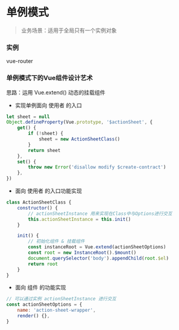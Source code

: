 # 单例模式

> 业务场景：适用于全局只有一个实例对象

### 实例

vue-router

### 单例模式下的Vue组件设计艺术

思路：运用 Vue.extend() 动态的挂载组件

- 实现单例面向 使用者 的入口

```js
let sheet = null
Object.defineProperty(Vue.prototype, '$actionSheet', {
    get() {
        if (!sheet) {
            sheet = new ActionSheetClass()
        }
        return sheet
    },
    set() {
        throw new Error('disallow modify $create-contract')
    },
})
```

- 面向 使用者 的入口功能实现

```js
class ActionSheetClass {
    constructor() {
        // actionSheetInstance 用来实现在Class中与Options进行交互
        this.actionSheetInstance = this.init()
    }

    init() {
        // 初始化组件 & 挂载组件
        const instanceRoot = Vue.extend(actionSheetOptions)
        const root = new InstanceRoot().$mount()
        document.querySelector('body').appendChild(root.$el)
        return root
    }
}
```

- 面向 组件 的功能实现

```js
// 可以通过实例 actionSheetInstance 进行交互
const actionSheetOptions = {
    name: 'action-sheet-wrapper',
    render() {},
}
```
